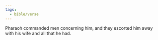 ```yaml
---
tags:
  - bible/verse
---
```

Pharaoh commanded men concerning him, and they escorted him away with his wife and all that he had.